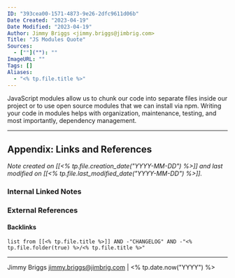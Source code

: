 ```yaml
---
ID: "393cea00-1571-4873-9e26-2dfc9611d06b"
Date Created: "2023-04-19"
Date Modified: "2023-04-19"
Author: Jimmy Briggs <jimmy.briggs@jimbrig.com>
Title: "JS Modules Quote"
Sources: 
  - [""](""): ""
ImageURL: ""
Tags: []
Aliases:
  - "<% tp.file.title %>"
---
```


JavaScript modules allow us to chunk our code into separate files inside our project or to use open source modules that we can install via npm. Writing your code in modules helps with organization, maintenance, testing, and most importantly, dependency management.

***

## Appendix: Links and References

*Note created on [[<% tp.file.creation_date("YYYY-MM-DD") %>]] and last modified on [[<% tp.file.last_modified_date("YYYY-MM-DD") %>]].*

### Internal Linked Notes

### External References

#### Backlinks

```dataview
list from [[<% tp.file.title %>]] AND -"CHANGELOG" AND -"<% tp.file.folder(true) %>/<% tp.file.title %>"
```


***

Jimmy Briggs <jimmy.briggs@jimbrig.com> | <% tp.date.now("YYYY") %>